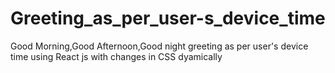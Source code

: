 # Greeting_as_per_user-s_device_time
Good Morning,Good Afternoon,Good night greeting as per user's device time using React js with changes in CSS dyamically
